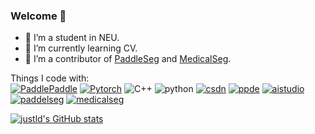 ### Welcome 👋

<!--
**justld/justld** is a ✨ _special_ ✨ repository because its `README.md` (this file) appears on your GitHub profile.

Here are some ideas to get you started:

- 🔭 I’m a student in NEU.
- 🌱 I’m currently learning CV.
- 👯 I’m looking to collaborate on ...
- 🤔 I’m looking for help with ...
- 💬 Ask me about ...
- 📫 How to reach me: ...
- 😄 Pronouns: ...
- ⚡ Fun fact: ...
-->

- 🔭 I’m a student in NEU.
- 🌱 I’m currently learning CV.
- 👯 I’m a contributor of [PaddleSeg](https://github.com/PaddlePaddle/PaddleSeg) and [MedicalSeg](https://github.com/PaddleCV-SIG/MedicalSeg).

Things I code with:  
[![PaddlePaddle](https://img.shields.io/static/v1?label=Frame&message=PaddlePaddle&color=green)](https://github.com/PaddlePaddle)
[![Pytorch](https://img.shields.io/static/v1?label=Frame&message=Pytorch&color=blue)](https://pytorch.org/docs/stable/index.html)
![C++](https://img.shields.io/static/v1?label=L&message=CPlusPlus&color=dark)
![python](https://img.shields.io/static/v1?label=L&message=Python&color=dark)
[![csdn](https://img.shields.io/static/v1?label=blog&message=csdn&color=red)](https://blog.csdn.net/qq_40035462?spm=1000.2115.3001.5343)
[![ppde](https://img.shields.io/static/v1?label=T&message=ppde&color=yellow)](https://www.paddlepaddle.org.cn/ppdemd?n=/ppdemd/%E9%83%8E%E7%9D%A3)
[![aistudio](https://img.shields.io/static/v1?label=P&message=aistudio&color=blue)](https://aistudio.baidu.com/aistudio/personalcenter/thirdview/312316)
[![paddelseg](https://img.shields.io/static/v1?label=contributor&message=PaddleSeg&color=red)](https://github.com/PaddlePaddle/PaddleSeg)
[![medicalseg](https://img.shields.io/static/v1?label=contributor&message=MedicalSeg&color=red)](https://github.com/PaddleCV-SIG/MedicalSeg)

[![justld's GitHub stats](https://github-readme-stats.vercel.app/api?username=justld&theme=dark&show_icons=true)](https://github.com/anuraghazra/github-readme-stats)
